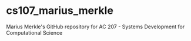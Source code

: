 # cs107_marius_merkle
Marius Merkle's GitHub repository for AC 207 - Systems Development for Computational Science
